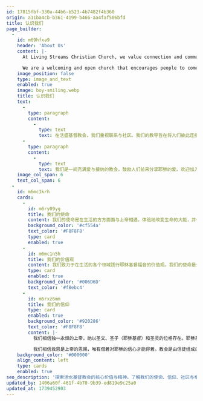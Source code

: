 ```yaml
---
id: 17815fbf-330a-44b6-b523-4b7482f4b360
origin: a11ba4cb-b361-4199-b466-aa4faf506bfd
title: 认识我们
page_builder:
  -
    id: m69hfxa9
    header: 'About Us'
    content: |-
      At Living Streams Christian Church, we value connection and community. Our teachings are built around connecting people to each other and to God.

      We are a welcoming and open church that encourages people to come and share in the love of Jesus. Come join our community and grow in your faith alongside others who have the same beliefs and values.
    image_position: false
    type: image_and_text
    enabled: true
    image: boy-smiling.webp
    title: 认识我们
    text:
      -
        type: paragraph
        content:
          -
            type: text
            text: 在活盛基督教会，我们重视联系与社区。我们的教导旨在将人们彼此连接，并与上帝建立关系。
      -
        type: paragraph
        content:
          -
            type: text
            text: 我们是一间充满爱与接纳的教会，鼓励人们前来分享耶稣的爱。欢迎加入我们的社区，与持有相同信仰和价值观的弟兄姊妹一起成长，在信仰中扎根。
    image_col_span: 6
    text_col_span: 6
  -
    id: m6mc1krh
    cards:
      -
        id: m6ry09yg
        title: 我们的使命
        content: 我们的使命是在生活的方方面面与上帝相遇，体验祂改变生命的大能，并作为一群信徒共同兴起，在圣灵的带领下，被赋予力量，勇敢地向身边乃至国外的人分享福音。
        background_color: '#cf554a'
        text_color: '#F8F8F8'
        type: card
        enabled: true
      -
        id: m6mc1n5h
        title: 我们的价值观
        content: 我们致力于在生活的各个领域践行耶稣基督福音的价值观。我们的使命是全心全意地爱上帝，无私地爱他人，并向世界传扬耶稣能改变生命的福音信息。通过这些行动，我们努力彰显上帝的爱，并将祂的希望带给身边的人。
        type: card
        enabled: true
        background_color: '#006D6D'
        text_color: '#f8ebc4'
      -
        id: m6rxz6mm
        title: 我们的信仰
        type: card
        enabled: true
        background_color: '#920286'
        text_color: '#F8F8F8'
        content: |-
          我们相信独一永恒的上帝，祂以圣父、圣子（耶稣基督）和圣灵的位格存在。耶稣基督是上帝的独生子，曾降世为人，为我们的罪而受死，并从死里复活，为世人带来救赎和永生。圣经是上帝所默示的话语，是我们信仰和生活的指南。

          我们相信救恩是上帝的恩赐，唯有借着对耶稣的信心才能得着。教会是由信徒组成的身体，被呼召来敬拜、服事，并传播福音。我们也相信基督必再来，祂将施行审判，并建立祂永恒的国度。
    background_color: '#000000'
    align_content: left
    type: cards
    enabled: true
seo_description: '探索活水基督教会的核心价值与精神。了解我们的使命、信仰、社区与奉献，携手同行，在信仰中成长。 欢迎加入我们的家庭。'
updated_by: 1406a60f-461f-4b70-9b39-ed819e9c25a0
updated_at: 1739452903
---
```

